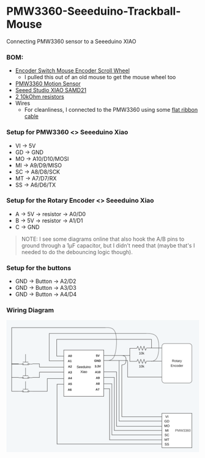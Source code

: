 # PMW3360-Seeeduino-Trackball-Mouse
Connecting PMW3360 sensor to a Seeeduino XIAO

### BOM:
- [Encoder Switch Mouse Encoder Scroll Wheel](https://www.amazon.com/dp/B07HCGLG3Z)
  - I pulled this out of an old mouse to get the mouse wheel too 
- [PMW3360 Motion Sensor](https://www.tindie.com/products/jkicklighter/pmw3360-motion-sensor/)
- [Seeed Studio XIAO SAMD21](https://www.seeedstudio.com/Seeeduino-XIAO-Arduino-Microcontroller-SAMD21-Cortex-M0+-p-4426.html)
- [2 10kOhm resistors](https://www.amazon.com/gp/product/B016NXK6QK)
- Wires
  - For cleanliness, I connected to the PMW3360 using some [flat ribbon cable](https://www.amazon.com/dp/B088M5KJ4F)

### Setup for PMW3360 <> Seeeduino Xiao

- VI -> 5V
- GD -> GND
- MO -> A10/D10/MOSI
- MI -> A9/D9/MISO
- SC -> A8/D8/SCK
- MT -> A7/D7/RX
- SS -> A6/D6/TX

### Setup for the Rotary Encoder <> Seeeduino Xiao

- A -> 5V -> resistor -> A0/D0
- B -> 5V -> resistor -> A1/D1
- C -> GND

> NOTE: I see some diagrams online that also hook the A/B pins to ground through a 1µF capacitor, but I didn't need that (maybe that's I needed to do the debouncing logic though).

### Setup for the buttons

- GND -> Button -> A2/D2
- GND -> Button -> A3/D3
- GND -> Button -> A4/D4

### Wiring Diagram

![Wiring diagram](assets/Wiring.svg)
